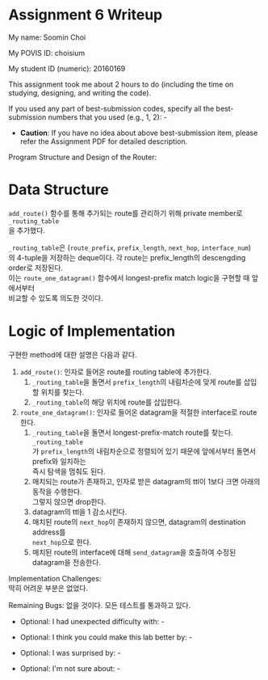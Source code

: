 Assignment 6 Writeup
=============

My name: Soomin Choi

My POVIS ID: choisium

My student ID (numeric): 20160169

This assignment took me about 2 hours to do (including the time on studying, designing, and writing the code).

If you used any part of best-submission codes, specify all the best-submission numbers that you used (e.g., 1, 2): -

- **Caution**: If you have no idea about above best-submission item, please refer the Assignment PDF for detailed description.

Program Structure and Design of the Router:
# Data Structure
`add_route()` 함수를 통해 추가되는 route를 관리하기 위해 private member로 `_routing_table`  
을 추가했다.

`_routing_table`은 (`route_prefix`, `prefix_length`, `next_hop`, `interface_num`)  
의 4-tuple을 저장하는 deque이다. 각 route는 prefix_length의 descengding order로 저장된다.  
이는 `route_one_datagram()` 함수에서 longest-prefix match logic을 구현할 때 앞에서부터  
비교할 수 있도록 의도한 것이다.

# Logic of Implementation
구현한 method에 대한 설명은 다음과 같다.
1. `add_route()`: 인자로 들어온 route를 routing table에 추가한다.
    1. `_routing_table`을 돌면서 `prefix_length`의 내림차순에 맞게 route를 삽입할 위치를 찾는다.
    2. `_routing_table`의 해당 위치에 route를 삽입한다.
2. `route_one_datagram()`: 인자로 들어온 datagram을 적절한 interface로 route한다.
    1. `_routing_table`을 돌면서 longest-prefix-match route를 찾는다. `_routing_table`  
        가 `prefix_length`의 내림차순으로 정렬되어 있기 때문에 앞에서부터 돌면서 prefix와 일치하는   
        즉시 탐색을 멈춰도 된다.
    2. 매치되는 route가 존재하고, 인자로 받은 datagram의 ttl이 1보다 크면 아래의 동작을 수행한다.  
        그렇지 않으면 drop한다.
    3. datagram의 ttl을 1 감소시킨다.
    4. 매치된 route의 `next_hop`이 존재하지 않으면, datagram의 destination address를  
    `next_hop`으로 한다.
    5. 매치된 route의 interface에 대해 `send_datagram`을 호출하여 수정된 datagram을 전송한다.

Implementation Challenges:  
딱히 어려운 부분은 없었다.

Remaining Bugs:
없을 것이다. 모든 테스트를 통과하고 있다.

- Optional: I had unexpected difficulty with: -

- Optional: I think you could make this lab better by: -

- Optional: I was surprised by: -

- Optional: I'm not sure about: -
